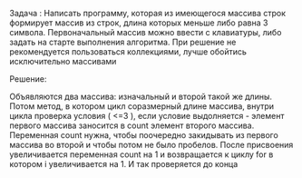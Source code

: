 Задача :
Написать программу, которая из имеющегося массива строк формирует массив из строк, длина которых меньше либо равна 3 символа. Первоначальный массив можно ввести с клавиатуры, либо задать на старте выполнения алгоритма. При решение не рекомендуется пользоваться коллекциями, лучше обойтись исключительно массивами

Решение:

Объявляются два массива: изначальный и второй такой же длины. 
Потом метод, в котором цикл соразмерный длине массива, внутри цикла проверка условия ( <=3 ), если условие выдолняется - элемент первого массива заносится в count элемент второго массива. Переменная count нужна, чтобы поочередно закидывать из первого массива во второй и чтобы потом не было пробелов. После присвоения увеличивается переменная count на 1 и возвращается к циклу for в котором i увеличивается на 1. И так проверяется до конца
